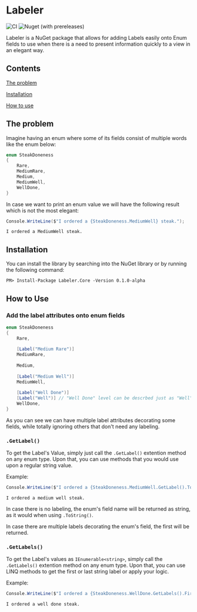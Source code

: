 # Labeler
![CI](https://github.com/KonKri/Labeler/workflows/CI/badge.svg) ![Nuget (with prereleases)](https://img.shields.io/nuget/vpre/Labeler.Core)

Labeler is a NuGet package that allows for adding Labels easily onto Enum fields to 
use when there is a need to present information quickly to a view in an elegant way.


## Contents
[The problem](#the-problem)

[Installation](#installation)

[How to use](#how-to-use)


## The problem
Imagine having an enum where some of its fields consist of multiple words like the enum below:

```C#
enum SteakDoneness
{
    Rare,
    MediumRare,
    Medium,
    MediumWell,
    WellDone,
}
```
In case we want to print an enum value we will have the following result which is not the most elegant:

```C#
Console.WriteLine($"I ordered a {SteakDoneness.MediumWell} steak.");
```

```
I ordered a MediumWell steak.
```

## Installation
You can install the library by searching into the NuGet library or by running the following command:

```PM> Install-Package Labeler.Core -Version 0.1.0-alpha```

## How to Use
### Add the label attributes onto enum fields

```C#
enum SteakDoneness
{
    Rare,
    
    [Label("Medium Rare")]
    MediumRare,
    
    Medium,
    
    [Label("Medium Well")]
    MediumWell,
    
    [Label("Well Done")]
    [Label("Well")] // "Well Done" level can be descrbed just as "Well" as well...
    WellDone,
}
```
As you can see we can have multiple label attributes decorating some fields, while totally ignoring others that don't need any labeling.


### ```.GetLabel()```
To get the Label's Value, simply just call the ```.GetLabel()``` extention method on any enum type. Upon that, you can use methods that you would use upon a regular string value.

Example:
```C#
Console.WriteLine($"I ordered a {SteakDoneness.MediumWell.GetLabel().ToLower()} steak.");
```
```
I ordered a medium well steak.
```

In case there is no labeling, the enum's field name will be returned as string, as it would when using ```.ToString()```.

In case there are multiple labels decorating the enum's field, the first will be returned.


### ```.GetLabels()``` 
To get the Label's values as ```IEnumerable<string>```, simply call the ```.GetLabels()``` extention method on any enum type. Upon that, you can use LINQ methods to get the first or last string label or apply your logic.

Example:
```C#
Console.WriteLine($"I ordered a {SteakDoneness.WellDone.GetLabels().First().ToLower()} steak.");
```

```
I ordered a well done steak.
```

